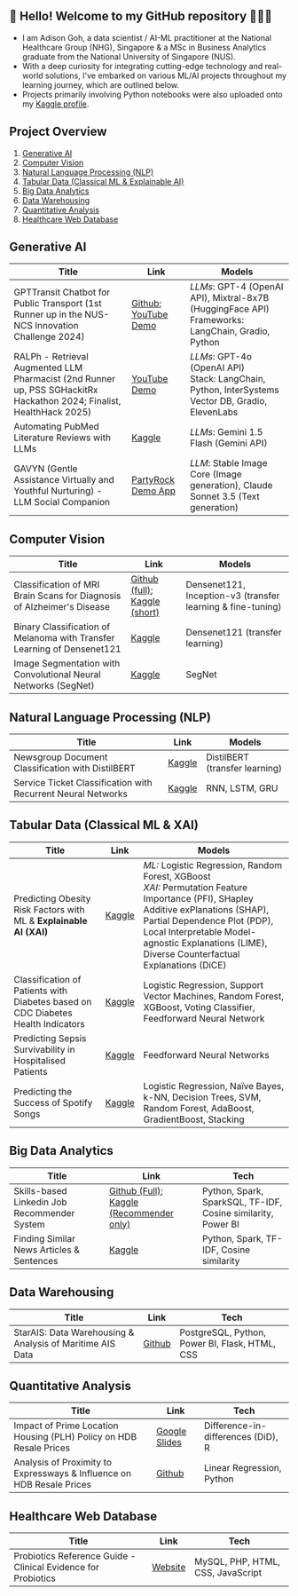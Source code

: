 ## 👋 Hello! Welcome to my GitHub repository 👨🏻‍💻

- I am Adison Goh, a data scientist / AI-ML practitioner at the National Healthcare Group (NHG), Singapore & a MSc in Business Analytics graduate from the National University of Singapore (NUS).
- With a deep curiosity for integrating cutting-edge technology and real-world solutions, I've embarked on various ML/AI projects throughout my learning journey, which are outlined below.
- Projects primarily involving Python notebooks were also uploaded onto my [Kaggle profile](https://www.kaggle.com/adisongoh/code).


## Project Overview
1. [Generative AI](#genai)
2. [Computer Vision](#computer-vision)
3. [Natural Language Processing (NLP)](#nlp)
4. [Tabular Data (Classical ML & Explainable AI)](#classicml)
5. [Big Data Analytics](#bigdata)
6. [Data Warehousing](#datawarehouse)
7. [Quantitative Analysis](#causal)
8. [Healthcare Web Database](#webdb)


<a name="genai"></a>
## Generative AI
| Title | Link | Models |
| --- | --- | --- |
| GPTTransit Chatbot for Public Transport (1st Runner up in the NUS-NCS Innovation Challenge 2024) | [Github](https://github.com/Goh-DYA/MSBA-GPTTransit); [YouTube Demo](https://youtu.be/QmAEUj__Wk0?si=kXeMk0T_NFih1_yP) | *LLMs*: GPT-4 (OpenAI API), Mixtral-8x7B (HuggingFace API)<br>Frameworks: LangChain, Gradio, Python |
| RALPh - Retrieval Augmented LLM Pharmacist (2nd Runner up, PSS SGHackitRx Hackathon 2024; Finalist, HealthHack 2025) | [YouTube Demo](https://youtu.be/DRovL0SJ8rg?si=Joe37nItaPo0rVbS&t=110) | *LLMs*: GPT-4o (OpenAI API)<br>Stack: LangChain, Python, InterSystems Vector DB, Gradio, ElevenLabs |
| Automating PubMed Literature Reviews with LLMs | [Kaggle](https://www.kaggle.com/code/adisongoh/gemini-revolutionizing-lit-reviews-insights) | *LLMs*: Gemini 1.5 Flash (Gemini API) |
| GAVYN (Gentle Assistance Virtually and Youthful Nurturing) - LLM Social Companion | [PartyRock Demo App](https://partyrock.aws/u/cyberpharmacyfuturist/kWfzrD9Qc/GAVYN-Your-Social-Companion-Buddy-(v0.2)/snapshot/R6mzOHSH1) | *LLM*: Stable Image Core (Image generation), Claude Sonnet 3.5 (Text generation) |


<a name="computer-vision"></a>
## Computer Vision
| Title | Link | Models |
| --- | --- | --- |
| Classification of MRI Brain Scans for Diagnosis of Alzheimer's Disease | [Github (full)](https://github.com/Goh-DYA/MSBA-AlzhemierMRIClassification); [Kaggle (short)](https://www.kaggle.com/code/adisongoh/alzhemier-classification-with-pretrained-densenet) | Densenet121, Inception-v3 (transfer learning & fine-tuning) |
| Binary Classification of Melanoma with Transfer Learning of Densenet121 | [Kaggle](https://www.kaggle.com/code/adisongoh/binary-melanoma-classification-with-densenet-cnn) | Densenet121 (transfer learning) |
| Image Segmentation with Convolutional Neural Networks (SegNet) | [Kaggle](https://www.kaggle.com/code/adisongoh/clothing-image-segmentation-with-cnn-segnet) | SegNet |


<a name="nlp"></a>
## Natural Language Processing (NLP)
| Title | Link | Models |
| --- | --- | --- |
| Newsgroup Document Classification with DistilBERT | [Kaggle](https://www.kaggle.com/code/adisongoh/document-classification-with-distilbert) | DistilBERT (transfer learning) |
| Service Ticket Classification with Recurrent Neural Networks | [Kaggle](https://www.kaggle.com/code/adisongoh/it-ticket-classifier-rnn-cnn-bidirectional-gru) | RNN, LSTM, GRU |


<a name="classicml"></a>
## Tabular Data (Classical ML & XAI)
| Title | Link | Models |
| --- | --- | --- |
| Predicting Obesity Risk Factors with ML & **Explainable AI (XAI)** | [Kaggle](https://www.kaggle.com/code/adisongoh/obesity-risk-factors-with-explainable-ai-xai) | *ML:* Logistic Regression, Random Forest, XGBoost<br>*XAI:* Permutation Feature Importance (PFI), SHapley Additive exPlanations (SHAP), Partial Dependence Plot (PDP), Local Interpretable Model-agnostic Explanations (LIME), Diverse Counterfactual Explanations (DiCE) |
| Classification of Patients with Diabetes based on CDC Diabetes Health Indicators | [Kaggle](https://www.kaggle.com/code/adisongoh/binary-classification-of-patients-with-diabetes) | Logistic Regression, Support Vector Machines, Random Forest, XGBoost, Voting Classifier, Feedforward Neural Network |
| Predicting Sepsis Survivability in Hospitalised Patients | [Kaggle](https://www.kaggle.com/code/adisongoh/sepsis-survival-with-ff-neural-nets-kerastuner) | Feedforward Neural Networks |
| Predicting the Success of Spotify Songs | [Kaggle](https://www.kaggle.com/code/adisongoh/predicting-the-success-of-spotify-songs) | Logistic Regression, Naïve Bayes, k-NN, Decision Trees, SVM, Random Forest, AdaBoost, GradientBoost, Stacking |


<a name="bigdata"></a>
## Big Data Analytics
| Title | Link | Tech |
| --- | --- | --- |
| Skills-based Linkedin Job Recommender System | [Github (Full)](https://github.com/sajnisin/Job-Recommender-System/tree/main); [Kaggle (Recommender only)](https://www.kaggle.com/code/adisongoh/job-recommender-with-pyspark-cosine-similarity/notebook) | Python, Spark, SparkSQL, TF-IDF, Cosine similarity, Power BI |
| Finding Similar News Articles & Sentences | [Kaggle](https://www.kaggle.com/code/adisongoh/find-similar-articles-tf-idf-spark-dataframes) | Python, Spark, TF-IDF, Cosine similarity |


<a name="datawarehouse"></a>
## Data Warehousing
| Title | Link | Tech |
| --- | --- | --- |
| StarAIS: Data Warehousing & Analysis of Maritime AIS Data | [Github](https://github.com/Goh-DYA/MSBA-DataWarehousing-ShipAIS) | PostgreSQL, Python, Power BI, Flask, HTML, CSS |


<a name="causal"></a>
## Quantitative Analysis
| Title | Link | Tech |
| --- | --- | --- |
| Impact of Prime Location Housing (PLH) Policy on HDB Resale Prices | [Google Slides](https://drive.google.com/file/d/1oq_-tNvwiSPCL86UTZ_QC0-axR0HONR1/view?usp=sharing) | Difference-in-differences (DiD), R |
| Analysis of Proximity to Expressways & Influence on HDB Resale Prices | [Github](https://github.com/Goh-DYA/HDB-resale-highway) | Linear Regression, Python |


<a name="webdb"></a>
## Healthcare Web Database
| Title | Link | Tech |
| --- | --- | --- |
| Probiotics Reference Guide - Clinical Evidence for Probiotics | [Website](https://dhd.digihealthdojo.com/probioticdb/index.php) | MySQL, PHP, HTML, CSS, JavaScript |

